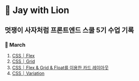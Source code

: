 # 🦁 Jay with Lion
## 멋쟁이 사자처럼 프론트엔드 스쿨 5기 수업 기록

### 🌱 March
1. [CSS ⏐ Flex](https://jaycode-git.github.io/projectLion/0308/flex.html)
2. [CSS ⏐ Grid](https://jaycode-git.github.io/projectLion/0308/grid.html)
3. [CSS ⏐ Flex & Grid & Float를 이용한 카드 레이아웃](https://jaycode-git.github.io/projectLion/card/card-grid.html)
4. [CSS ⏐ Variation](https://jaycode-git.github.io/projectLion/0309/cssVariation.html)